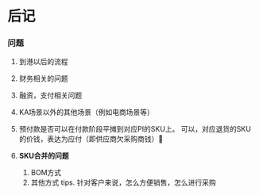 # 后记

### 问题

1. 到港以后的流程
2. 财务相关的问题
3. 融资，支付相关问题
4. KA场景以外的其他场景（例如电商场景等）
5. 预付款是否可以在付款阶段平摊到对应PI的SKU上。
   可以，对应退货的SKU的价钱，表达为应付（即供应商欠采购商钱）

6. **SKU合并的问题**

   1. BOM方式
   2. 其他方式
      tips. 针对客户来说，怎么方便销售，怎么进行采购



